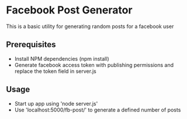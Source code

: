 # Facebook Post Generator 

This is a basic utility for generating random posts for a facebook user

## Prerequisites

- Install NPM dependencies (npm install)
- Generate facebook access token with publishing permissions and replace the token field in server.js

## Usage

- Start up app using 'node server.js'
- Use 'localhost:5000/fb-post/<number-of-random-posts>' to generate a defined number of posts


